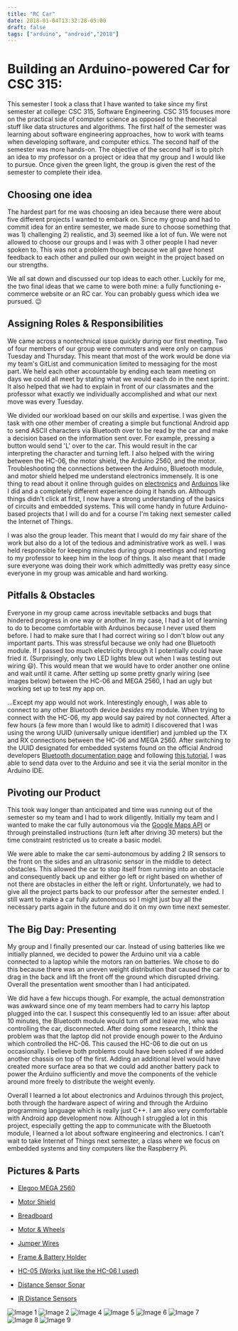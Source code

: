 ```yaml
---
title: "RC Car"
date: 2018-01-04T13:32:28-05:00
draft: false
tags: ["arduino", "android","2018"]
---
```

# Building an Arduino-powered Car for CSC 315:

This semester I took a class that I have wanted to take since my first
semester at college: CSC 315, Software Engineering. CSC 315 focuses more on
the practical side of computer science as opposed to the theoretical stuff like data structures and algorithms. The first half of the semester was
learning about software engineering approaches, how to work with teams when developing software, and computer ethics.
The second half of the semester was more hands-on. The  objective of the second half
is to pitch an idea to my professor on a project or idea that my group and I would
like to pursue. Once given the green light, the group is given the rest of the semester
to complete their idea.

## Choosing one idea

The hardest part for me was choosing an idea because there were about five different projects I wanted to embark on. Since my group and had to commit idea for an entire
semester, we made sure to choose something that was 1) challenging 2) realistic,
and 3) seemed like a lot of fun. We were not allowed to choose our groups and I was
with 3 other people I had never spoken to. This was not a problem though because
we all gave honest feedback to each other and pulled our own weight in the project based on our strengths.

We all sat down and discussed our top ideas to each other. Luckily for me, the
two final ideas that we came to were both mine: a fully functioning e-commerce
website or an RC car. You can probably guess which idea we pursued. 😉

## Assigning Roles & Responsibilities

We came across a nontechnical issue quickly during our first meeting. Two of four members of our group were
commuters and were only on campus Tuesday and Thursday. This meant that most of
the work would be done via my team's GitList and communication limited to messaging
for the most part. We held each other accountable by ending each team meeting on days we could all meet by stating what we would each do in the next sprint.
It also helped that we had to explain in front of our classmates and the professor
what exactly we individually accomplished and what our next move was every Tuesday.

We divided our workload based on our skills and expertise. I was given the task
with one other member of creating a simple but functional Android app to send
ASCII characters via Bluetooth over to be read by the car and make a decision based
on the information sent over. For example, pressing a button would send 'L' over
to the car. This would result in the car interpreting the character and turning left. I also helped with the wiring
between the HC-06, the motor shield, the Arduino 2560, and the motor. Troubleshooting the connections between the Arduino, Bluetooth module, and motor shield helped me understand electronics immensely. It
is one thing to read about it online through guides on [electronics](http://www.instructables.com/class/Electronics-Class/) and [Arduinos](http://www.instructables.com/class/Arduino-Class/)
like I did and a completely different experience doing it hands on. Although things
didn't click at first, I  now have a strong understanding of the basics of
circuits and embedded systems. This will come handy in future Arduino-based projects
that I will do and for a course I'm taking next semester called the Internet of Things.

I was also the group leader. This meant that I would do my fair share of the work but also
do a lot of the tedious and administrative work as well. I was held responsible
for keeping minutes during group meetings and reporting to my professor to keep
him in the loop of things. It also meant that I made sure everyone was doing their
work which admittedly was pretty easy since everyone in my group was amicable and hard working.

## Pitfalls & Obstacles

Everyone in my group came across inevitable setbacks and bugs that hindered progress in
one way or another. In my case, I had a lot of learning to do to become comfortable
with Arduinos because I never used them before. I had to make sure that I had correct wiring so
I don't blow out any important parts. This was stressful because we only had one Bluetooth
module. If I passed too much electricity through it I potentially could have fried it.
(Surprisingly, only two LED lights blew out when I was testing out wiring 😃).
This would mean that we would have to order another one online and wait until it came. After
setting up some pretty gnarly wiring (see images below) between the HC-06 and MEGA 2560, I had an ugly
but working set up to test my app on.

...Except my app would not work. Interestingly enough, I was able to connect to any
other Bluetooth device _besides_ my module. When trying to connect with the HC-06, my
app would say paired by not connected. After a few hours (a few more than I would
like to admit) I discovered that I was using the wrong UUID (universally unique identifier) and jumbled up the TX and RX connections between the HC-06 and MEGA 2560.
After switching to the UUID designated for embedded systems found on the official Android
developers [Bluetooth documentation page](https://developer.android.com/reference/android/bluetooth/BluetoothDevice.html) and following [this tutorial,](https://www.youtube.com/watch?v=y8R2C86BIUc&list=PLgCYzUzKIBE8KHMzpp6JITZ2JxTgWqDH2)
I was able to send data over to the Arduino and see it via the serial monitor in the Arduino IDE.


## Pivoting our Product

This took way longer than anticipated and time was running out of the semester so
my team and I had to work diligently. Initially my team and I wanted to make the car
fully autonomous via the [Google Maps API](https://developers.google.com/maps/documentation/directions/intro)
or through preinstalled instructions (turn left after driving 30 meters) but the time
constraint restricted us to create a basic model.

We were able to make the car semi-autonomous by adding 2 IR sensors to the front on the
sides and an ultrasonic sensor in the middle to detect obstacles. This allowed the car
to stop itself from running into an obstacle and consequently back up and either go
left or right based on whether of not there are obstacles in either the left or right.
Unfortunately, we had to give all the project parts back to our professor after the semester ended.
I still want to make a car fully autonomous so I might just buy all the necessary
parts again in the future and do it on my own time next semester.


## The Big Day: Presenting

My group and I finally presented our car. Instead of using batteries like we initially planned,
we decided to power the Arduino unit via a cable connected to a laptop while the
motors ran on batteries. We chose to do this because there was an uneven
weight distribution that caused the car to drag in the back and lift the front off
the ground which disrupted driving. Overall the presentation went smoother than
I had anticipated.

We did have a few hiccups though. For example, the actual demonstration was awkward since one of my team members had to carry his laptop plugged into the car.
I suspect this consequently led to an issue: after about 10 minutes, the Bluetooth module
would turn off and leave me, who was controlling the car, disconnected. After doing some research, I think the problem
was that the laptop did not provide enough power to the Arduino which controlled the HC-06.
This caused the HC-06 to die out on us occasionally. I believe both problems could have
been solved if we added another chassis on top of the first. Adding an additional
level would have created more surface area so that we could add another battery pack
to power the Arduino sufficiently and move the components of the vehicle around more freely to distribute
the weight evenly.

Overall I learned a lot about electronics and Arduinos through this project, both through the
hardware aspect of wiring and through the Arduino programming language which is really just C++. I am
also very comfortable with Android app development now. Although I struggled a lot
in this project, especially getting the app to communicate with the Bluetooth module,
I learned a lot about software engineering and electronics. I can't wait to take
Internet of Things next semester, a class where we focus on embedded systems and
tiny computers like the Raspberry Pi.

## Pictures & Parts

- [Elegoo MEGA 2560](https://www.amazon.com/Board-ATmega2560-ATMEGA16U2-Compatible-Arduino/dp/B01H4ZDYCE/ref=sr_1_2?ie=UTF8&qid=1515287436&sr=8-2&keywords=2560)

- [Motor Shield](https://www.amazon.com/DROK-Controller-H-Bridge-Mega2560-Duemilanove/dp/B00CAG6GX2/ref=sr_1_6?s=industrial&ie=UTF8&qid=1515287469&sr=1-6&keywords=motor+arduino)

- [Breadboard](https://www.amazon.com/eBoot-Experiment-Solderless-Breadboard-400-Points/dp/B01MG5IPUX/ref=sr_1_5?s=industrial&ie=UTF8&qid=1515287539&sr=1-5&keywords=breadboard)

- [Motor & Wheels](https://www.amazon.com/DIYmall-Motor-Geared-Magnetic-Gearbox/dp/B07671HCDZ/ref=sr_1_1?s=industrial&ie=UTF8&qid=1515287596&sr=1-1&keywords=motor+arduino+wheels)

- [Jumper Wires](https://www.amazon.com/Haitronic-Multicolored-Breadboard-Arduino-raspberry/dp/B01LZF1ZSZ/ref=sr_1_3?s=industrial&ie=UTF8&qid=1515287646&sr=1-3&keywords=jumper+wires)

- [Frame & Battery Holder](https://www.amazon.com/DealMux-Motor-Chassis-Encoder-Arduino/dp/B01F0T3I8G/ref=sr_1_2?s=industrial&ie=UTF8&qid=1515287687&sr=8-2&keywords=arduino+car+chasis)

- [HC-05 (Works just like the HC-06 I used)](https://www.amazon.com/dp/B01MQKX7VP/ref=asc_df_B01MQKX7VP5327491/?tag=hyprod-20&creative=395033&creativeASIN=B01MQKX7VP&linkCode=df0&hvadid=167146065113&hvpos=1o1&hvnetw=g&hvrand=8096617673536435054&hvpone=&hvptwo=&hvqmt=&hvdev=c&hvdvcmdl=&hvlocint=&hvlocphy=9007186&hvtargid=pla-362748457327)

- [Distance Sensor Sonar](https://www.amazon.com/SainSmart-HC-SR04-Ranging-Detector-Distance/dp/B004U8TOE6/ref=sr_1_13?s=electronics&ie=UTF8&qid=1515287849&sr=1-13&keywords=distance+sensor)

- [IR Distance Sensors](https://www.amazon.com/OSOYOO-Infrared-Obstacle-Avoidance-Arduino/dp/B01I57HIJ0/ref=sr_1_3?s=electronics&ie=UTF8&qid=1515287890&sr=1-3&keywords=ir+distance)

![Image 1](/images/RC/1.png)
![Image 2](/images/RC/2.png)
![Image 4](/images/RC/4.jpg)
![Image 5](/images/RC/5.jpg)
![Image 6](/images/RC/6.jpg)
![Image 7](/images/RC/7.jpg)
![Image 8](/images/RC/8.jpg)
![Image 9](/images/RC/9.jpg)
